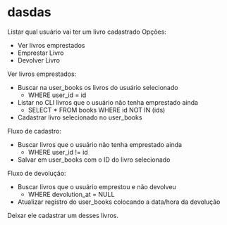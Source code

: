 # dasdas

Listar qual usuário vai ter um livro cadastrado
Opções:

- Ver livros emprestados
- Emprestar Livro
- Devolver Livro

Ver livros emprestados:

- Buscar na user_books os livros do usuário selecionado
    - WHERE user_id = id
- Listar no CLI livros que o usuário não tenha emprestado ainda
    - SELECT * FROM books WHERE id NOT IN (ids)
- Cadastrar livro selecionado no user_books


Fluxo de cadastro: 

- Buscar livros que o usuário não tenha emprestado ainda
    - WHERE user_id != id
- Salvar em user_books com o ID do livro selecionado

Fluxo de devolução:

- Buscar livros que o usuário emprestou e não devolveu
    - WHERE devolution_at = NULL
- Atualizar registro do user_books colocando a data/hora da devolução





Deixar ele cadastrar um desses livros.